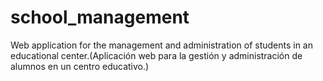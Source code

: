 # school_management
Web application for the management and administration of students in an educational center.(Aplicación web para la gestión y administración de alumnos en un centro educativo.)
